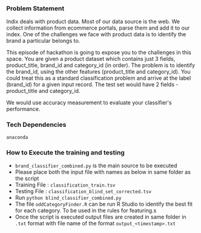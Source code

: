 ### Problem Statement

Indix deals with product data. Most of our data source is the web. We collect information from ecommerce portals, parse them and add it to our index. One of the challenges we face with product data is to identify the brand a particular belongs to.

This episode of hackathon is going to expose you to the challenges in this space. You are given a product dataset which contains just 3 fields, product_title, brand_id and category_id (in order). The problem is to identify the brand_id, using the other features (product_title and category_id). You could treat this as a standard classification problem and arrive at the label (brand_id) for a given input record. The test set would have 2 fields - product_title and category_id.

We would use accuracy measurement to evaluate your classifier's performance.


### Tech Dependencies

`anaconda`

### How to Execute the training and testing

* `brand_classifier_combined.py` is the main source to be executed
*  Please place both the input file with names as below in same folder as the script
*  Training File : `classification_train.tsv`
*  Testing File : `classification_blind_set_corrected.tsv`
*  Run `python blind_classifier_combined.py`
*  The file `oddCategoryFinder.R` can be run R Studio to identify the best fit for each category. To be used in the rules for featuring.s
*  Once the script is executed output files are created in same folder in `.txt` format with file name of the format `output_<timestamp>.txt`



